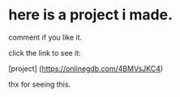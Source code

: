 # here is a project i made.
comment if you like it.

click the link to see it:

[project] (https://onlinegdb.com/4BMVsJKC4)

thx for seeing this.
